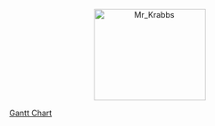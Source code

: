 <p align="center">
  <a href="https://getbootstrap.com/">
    <img src="[https://getbootstrap.com/docs/5.3/assets/brand/bootstrap-logo-shadow.png](https://mystickermania.com/cdn/stickers/spongebob/sb-happy-mr-krabs-512x512.png)" alt="Mr_Krabbs" width="200" height="165">
  </a>
</p>


[Gantt Chart](https://github.com/orangeteddy11/test2025/blob/master/the%20dark%20one%20chart.xlsx%20-%20Dark.pdf)
